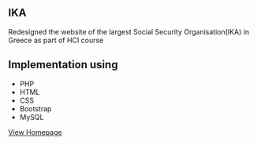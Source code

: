 ## IKA ##
Redesigned the website of the largest Social Security Organisation(IKA) in Greece as part of HCI course <br>
## Implementation using ##
* PHP
* HTML
* CSS
* Bootstrap
* MySQL


[View Homepage](https://github.com/kritonp/ika_site/blob/master/images/arxiki.PNG "Preview Homepage")
